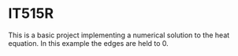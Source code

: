  # IT515R
 This is a basic project implementing a numerical solution to the heat equation. 
 In this example the edges are held to 0.
